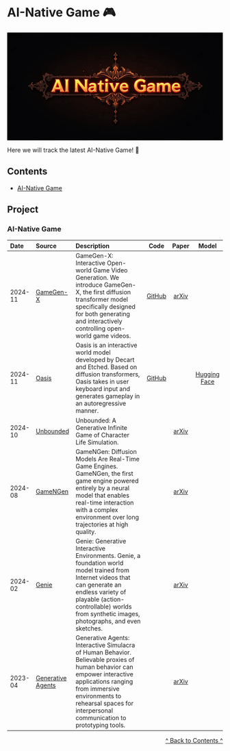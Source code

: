 # AI-Native Game 🎮

<p align="center">
  <img src="AI-Native Game.png" alt="AI-Native Game" style="display:block; margin:auto;" />
</p>

Here we will track the latest AI-Native Game! 🚀

## Contents

* [AI-Native Game](#aigame)



## Project


###  <span id="aigame">AI-Native Game</span>

| Date          | Source                   | Description                                                 |   Code   |   Paper   |  Model  |
| :------------------------------ | :--------------------------------------------------------------------------------------------------------------------------------------------------------------------------------------------- | :--------------------------------------- | :-----------: | :-----------: | :-------: |
|    2024-11    | [GameGen-X](https://gamegen-x.github.io/)              | GameGen-X: Interactive Open-world Game Video Generation. We introduce GameGen-X, the first diffusion transformer model specifically designed for both generating and interactively controlling open-world game videos.            | [GitHub](https://github.com/GameGen-X/GameGen-X)              | [arXiv](https://arxiv.org/abs/2411.00769)              |   |
|    2024-11    | [Oasis](https://oasis-model.github.io/)              | Oasis is an interactive world model developed by Decart and Etched. Based on diffusion transformers, Oasis takes in user keyboard input and generates gameplay in an autoregressive manner.            | [GitHub](https://github.com/etched-ai/open-oasis)              |  | [Hugging Face](https://huggingface.co/Etched/oasis-500m)   |
|    2024-10    | [Unbounded](https://generative-infinite-game.github.io/)              | Unbounded: A Generative Infinite Game of Character Life Simulation.            |               | [arXiv](https://arxiv.org/abs/2410.18975)              |    |
|    2024-08    | [GameNGen](https://gamengen.github.io/)              | GameNGen: Diffusion Models Are Real-Time Game Engines. GameNGen, the first game engine powered entirely by a neural model that enables real-time interaction with a complex environment over long trajectories at high quality.            |               | [arXiv](https://arxiv.org/abs/2408.14837)              |    |
|    2024-02    | [Genie](https://sites.google.com/view/genie-2024/home)              | Genie: Generative Interactive Environments. Genie, a foundation world model trained from Internet videos that can generate an endless variety of playable (action-controllable) worlds from synthetic images, photographs, and even sketches.            |               | [arXiv](https://arxiv.org/abs/2402.15391)              |    |
|    2023-04    | [Generative Agents](https://github.com/joonspk-research/generative_agents)              | Generative Agents: Interactive Simulacra of Human Behavior. Believable proxies of human behavior can empower interactive applications ranging from immersive environments to rehearsal spaces for interpersonal communication to prototyping tools.            |               | [arXiv](https://arxiv.org/abs/2304.03442)              |    |


<p style="text-align: right;"><a href="#contents">^ Back to Contents ^</a></p>


